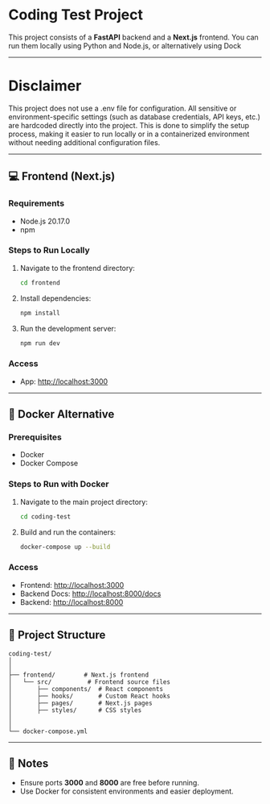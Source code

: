 # Coding Test Project

This project consists of a **FastAPI** backend and a **Next.js** frontend. You can run them locally using Python and Node.js, or alternatively using Dock

---

# Disclaimer

This project does not use a .env file for configuration. All sensitive or environment-specific settings (such as database credentials, API keys, etc.) are hardcoded directly into the project. This is done to simplify the setup process, making it easier to run locally or in a containerized environment without needing additional configuration files.

---

## 💻 Frontend (Next.js)

### Requirements

- Node.js 20.17.0
- npm

### Steps to Run Locally

1. Navigate to the frontend directory:

   ```bash
   cd frontend
   ```

2. Install dependencies:

   ```bash
   npm install
   ```

3. Run the development server:
   ```bash
   npm run dev
   ```

### Access

- App: [http://localhost:3000](http://localhost:3000)

---

## 🐳 Docker Alternative

### Prerequisites

- Docker
- Docker Compose

### Steps to Run with Docker

1. Navigate to the main project directory:

   ```bash
   cd coding-test
   ```

2. Build and run the containers:
   ```bash
   docker-compose up --build
   ```

### Access

- Frontend: [http://localhost:3000](http://localhost:3000)
- Backend Docs: [http://localhost:8000/docs](http://localhost:8000/docs)
- Backend: [http://localhost:8000](http://localhost:8000)

---

## 📂 Project Structure

```
coding-test/
│
│
├── frontend/        # Next.js frontend
│   └── src/          # Frontend source files
│       ├── components/  # React components
│       ├── hooks/       # Custom React hooks
│       ├── pages/       # Next.js pages
│       ├── styles/      # CSS styles
│
│
└── docker-compose.yml
```

---

## 📎 Notes

- Ensure ports **3000** and **8000** are free before running.
- Use Docker for consistent environments and easier deployment.

